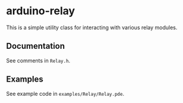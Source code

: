 # arduino-relay

This is a simple utility class for interacting with various relay modules.

## Documentation

See comments in `Relay.h`.

## Examples

See example code in `examples/Relay/Relay.pde`.

